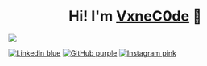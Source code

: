 <div align="center">
<h1 align="center">Hi! I'm <a href="#">VxneC0de</a> 👋</h1>
</div>
<img src="https://i.ibb.co/VgYzk2f/vxnec0de.png)https://i.ibb.co/VgYzk2f/vxnec0de.png">

[![Linkedin blue](https://img.shields.io/badge/LinkedIn-068FFF)](https://www.linkedin.com/in/vanessa-rubio-7b7492293/)
[![GitHub purple](https://img.shields.io/badge/GitHub-5D12D2)](https://github.com/VxneC0de)
[![Instagram pink](https://img.shields.io/badge/Instragram-FF3FA4)](https://www.instagram.com/v_rc20/)


